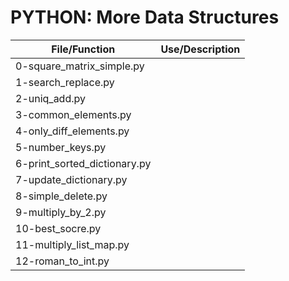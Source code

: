 # PYTHON: More Data Structures



| File/Function                     | Use/Description                                                   |
| --------------------------------- | ----------------------------------------------------------------- |
| 0-square_matrix_simple.py         | |
| 1-search_replace.py               | |
| 2-uniq_add.py                     | |
| 3-common_elements.py              | |
| 4-only_diff_elements.py           | |
| 5-number_keys.py                  | |
| 6-print_sorted_dictionary.py      | |
| 7-update_dictionary.py            | |
| 8-simple_delete.py                | |
| 9-multiply_by_2.py                | |
| 10-best_socre.py                  | |
| 11-multiply_list_map.py           | |
| 12-roman_to_int.py                | |
